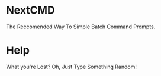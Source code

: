 # NextCMD
The Reccomended Way To Simple Batch Command Prompts.
# Help
What you're Lost? Oh, Just Type Something Random!
